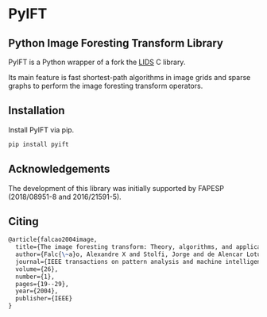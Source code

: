 # PyIFT

## Python Image Foresting Transform Library

PyIFT is a Python wrapper of a fork the [LIDS](http://lids.ic.unicamp.br/) C library.

Its main feature is fast shortest-path algorithms in image grids and sparse graphs to perform the image foresting transform operators.

## Installation

Install PyIFT via pip.

```sh
pip install pyift
```

## Acknowledgements

The development of this library was initially supported by FAPESP (2018/08951-8 and 2016/21591-5).

## Citing

```latex
@article{falcao2004image,
  title={The image foresting transform: Theory, algorithms, and applications},
  author={Falc{\~a}o, Alexandre X and Stolfi, Jorge and de Alencar Lotufo, Roberto},
  journal={IEEE transactions on pattern analysis and machine intelligence},
  volume={26},
  number={1},
  pages={19--29},
  year={2004},
  publisher={IEEE}
}
```

